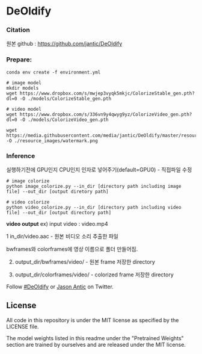 
# DeOldify

### Citation
원본 github : https://github.com/jantic/DeOldify

### Prepare:

```
conda env create -f environment.yml

# image model
mkdir models
wget https://www.dropbox.com/s/mwjep3vyqk5mkjc/ColorizeStable_gen.pth?dl=0 -O ./models/ColorizeStable_gen.pth

# video model
wget https://www.dropbox.com/s/336vn9y4qwyg9yz/ColorizeVideo_gen.pth?dl=0 -O ./models/ColorizeVideo_gen.pth

wget https://media.githubusercontent.com/media/jantic/DeOldify/master/resource_images/watermark.png -O ./resource_images/watermark.png

```


### Inference
실행하기전에 GPU인지 CPU인지 인자로 넣어주기(default=GPU0) - 직접파일 수정

```
# image colorize
python image_colorize.py --in_dir [directory path including image file] --out_dir [output diretory path]

# video colorize
python video_colorize.py --in_dir [directory path including video file] --out_dir [output directory path]

```

**video output**
ex) input video : video.mp4

1 in_dir/video.aac - 원본 비디오 소리 추출한 파일

bwframes와 colorframes에 영상 이름으로 폴더 만들어짐.

2. output_dir/bwframes/video/ - 원본 frame 저장한 directory

3. output_dir/colorframes/video/ - colorized frame 저장한 directory





Follow [#DeOldify](https://twitter.com/search?q=%23Deoldify) or [Jason Antic](https://twitter.com/citnaj) on Twitter.

## License

All code in this repository is under the MIT license as specified by the LICENSE file.

The model weights listed in this readme under the "Pretrained Weights" section are trained by ourselves and are released under the MIT license.
